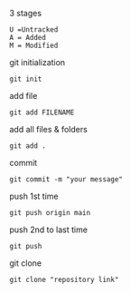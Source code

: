 3 stages 
```
U =Untracked
A = Added
M = Modified
```

git initialization
```
git init
```

add file
```
git add FILENAME
```
add all files & folders
```
git add .
```

commit
```
git commit -m "your message"
```

push 1st time
```
git push origin main
```

push 2nd to last time
```
git push
```

git clone
```
git clone "repository link"
```



